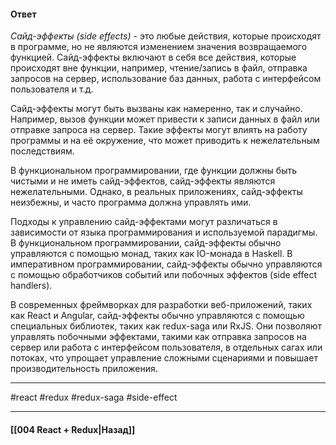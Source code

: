 #### Ответ

*Сайд-эффекты (side effects)* - это любые действия, которые происходят в программе, но не являются изменением значения возвращаемого функцией. Сайд-эффекты включают в себя все действия, которые происходят вне функции, например, чтение/запись в файл, отправка запросов на сервер, использование баз данных, работа с интерфейсом пользователя и т.д.

Сайд-эффекты могут быть вызваны как намеренно, так и случайно. Например, вызов функции может привести к записи данных в файл или отправке запроса на сервер. Такие эффекты могут влиять на работу программы и на её окружение, что может приводить к нежелательным последствиям.

В функциональном программировании, где функции должны быть чистыми и не иметь сайд-эффектов, сайд-эффекты являются нежелательными. Однако, в реальных приложениях, сайд-эффекты неизбежны, и часто программа должна управлять ими.

Подходы к управлению сайд-эффектами могут различаться в зависимости от языка программирования и используемой парадигмы. В функциональном программировании, сайд-эффекты обычно управляются с помощью монад, таких как IO-монада в Haskell. В императивном программировании, сайд-эффекты обычно управляются с помощью обработчиков событий или побочных эффектов (side effect handlers).

В современных фреймворках для разработки веб-приложений, таких как React и Angular, сайд-эффекты обычно управляются с помощью специальных библиотек, таких как redux-saga или RxJS. Они позволяют управлять побочными эффектами, такими как отправка запросов на сервер или работа с интерфейсом пользователя, в отдельных сагах или потоках, что упрощает управление сложными сценариями и повышает производительность приложения.

____
#react #redux #redux-saga #side-effect 

____

#### [[004 React + Redux|Назад]]